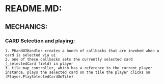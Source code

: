 # README.MD:


## MECHANICS:

### CARD Selection and playing:
    1. PHandUIHandler creates a bunch of callbacks that are invoked when a card is selected via ui
    2. one of these callbacks sets the currently selected card (_selectedCard field) in player 
    3. tile_map_controller, which has a reference to the current player instance, plays the selected card on the tile the player clicks on (Player.PlaySelectedCardOnTile)

